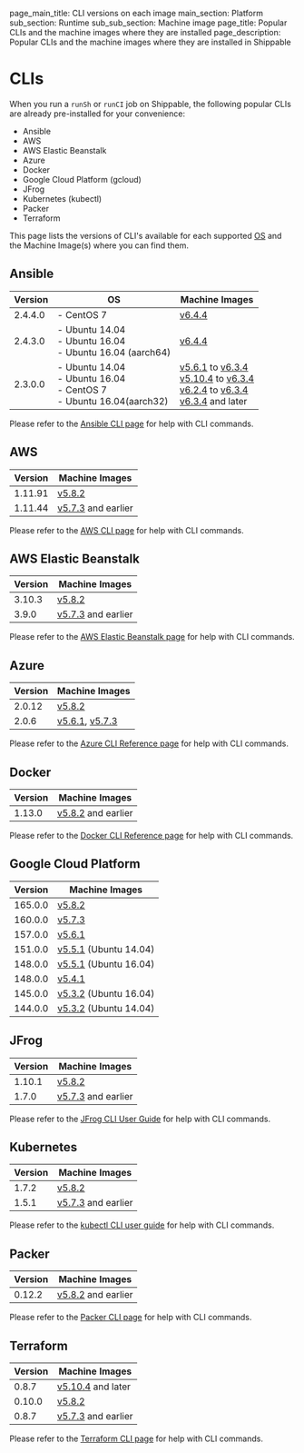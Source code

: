 page_main_title: CLI versions on each image
main_section: Platform
sub_section: Runtime
sub_sub_section: Machine image
page_title: Popular CLIs and the machine images where they are installed
page_description: Popular CLIs and the machine images where they are installed in Shippable

# CLIs

When you run a `runSh` or `runCI` job on Shippable, the following popular CLIs are already pre-installed for your convenience:

* Ansible
* AWS
* AWS Elastic Beanstalk
* Azure
* Docker
* Google Cloud Platform (gcloud)
* JFrog
* Kubernetes (kubectl)
* Packer
* Terraform

This page lists the versions of CLI's available for each supported [OS](/platform/runtime/machine-image/os-versions) and the Machine Image(s) where you can find them.

## Ansible

| Version  |  OS  | Machine Images |
|----------|--------|--------|
| 2.4.4.0 | - CentOS 7 <br> | [v6.4.4](/platform/runtime/machine-image/ami-v644/)
| 2.4.3.0 | - Ubuntu 14.04 <br>- Ubuntu 16.04 <br> - Ubuntu 16.04 (aarch64) | [v6.4.4](/platform/runtime/machine-image/ami-v644/) |
| 2.3.0.0 | - Ubuntu 14.04 <br> - Ubuntu 16.04 <br> - CentOS 7 <br> - Ubuntu 16.04(aarch32)  | [v5.6.1](/platform/runtime/machine-image/ami-v561/) to [v6.3.4](/platform/runtime/machine-image/ami-v634/)  <br>  [v5.10.4](/platform/runtime/machine-image/ami-v561/) to [v6.3.4](/platform/runtime/machine-image/ami-v634/) <br>  [v6.2.4](/platform/runtime/machine-image/ami-v624/) to [v6.3.4](/platform/runtime/machine-image/ami-v634/) <br> [v6.3.4](/platform/runtime/machine-image/ami-v634/) and later|

Please refer to the [Ansible CLI page](http://docs.ansible.com/ansible/latest/command_line_tools.html) for help with CLI commands.

## AWS

| Version  |  Machine Images
|----------|---------
|1.11.91   | [v5.8.2](/platform/runtime/machine-image/ami-v582/)
|1.11.44   | [v5.7.3](/platform/runtime/machine-image/ami-v573/) and earlier

Please refer to the [AWS CLI page](https://aws.amazon.com/cli/) for help with CLI commands.

## AWS Elastic Beanstalk

| Version  |   Machine Images
|----------|---------
|3.10.3  | [v5.8.2](/platform/runtime/machine-image/ami-v582/)
|3.9.0  | [v5.7.3](/platform/runtime/machine-image/ami-v573/) and earlier

Please refer to the [AWS Elastic Beanstalk page](http://docs.aws.amazon.com/elasticbeanstalk/latest/dg/eb-cli3.html) for help with CLI commands.

## Azure

| Version  | Machine Images
|----------|---------
|2.0.12    | [v5.8.2](/platform/runtime/machine-image/ami-v582/)
|2.0.6     | [v5.6.1](/platform/runtime/machine-image/ami-v561/), [v5.7.3](/platform/runtime/machine-image/ami-v573/)

Please refer to the [Azure CLI Reference page](https://docs.microsoft.com/en-us/cli/azure/?view=azure-cli-latest) for help with CLI commands.

## Docker

| Version  |  Machine Images
|----------|---------
|1.13.0  | [v5.8.2](/platform/runtime/machine-image/ami-v582/) and earlier

Please refer to the [Docker CLI Reference page](https://docs.docker.com/engine/reference/commandline/docker/) for help with CLI commands.

## Google Cloud Platform

| Version  |  Machine Images
|----------|---------
| 165.0.0  | [v5.8.2](/platform/runtime/machine-image/ami-v582/)
| 160.0.0  | [v5.7.3](/platform/runtime/machine-image/ami-v573/)
| 157.0.0  | [v5.6.1](/platform/runtime/machine-image/ami-v561/)
| 151.0.0  | [v5.5.1](/platform/runtime/machine-image/ami-v551/) (Ubuntu 14.04)
| 148.0.0  | [v5.5.1](/platform/runtime/machine-image/ami-v551/) (Ubuntu 16.04)
| 148.0.0  | [v5.4.1](/platform/runtime/machine-image/ami-v541/)
| 145.0.0  | [v5.3.2](/platform/runtime/machine-image/ami-v532/) (Ubuntu 16.04)
| 144.0.0  | [v5.3.2](/platform/runtime/machine-image/ami-v532/) (Ubuntu 14.04)

## JFrog

| Version  |   Machine Images
|----------|---------
|1.10.1  |[v5.8.2](/platform/runtime/machine-image/ami-v582/)
|1.7.0  | [v5.7.3](/platform/runtime/machine-image/ami-v573/) and earlier

Please refer to the [JFrog CLI User Guide](https://www.jfrog.com/confluence/display/CLI/JFrog+CLI) for help with CLI commands.

## Kubernetes

| Version  | Machine Images
|----------|---------
| 1.7.2  | [v5.8.2](/platform/runtime/machine-image/ami-v582/)
| 1.5.1  | [v5.7.3](/platform/runtime/machine-image/ami-v573/) and earlier

Please refer to the [kubectl CLI user guide](https://kubernetes.io/docs/user-guide/kubectl-overview/) for help with CLI commands.

## Packer

| Version  |  Machine Images
|----------|---------
| 0.12.2 | [v5.8.2](/platform/runtime/machine-image/ami-v582/) and earlier

Please refer to the [Packer CLI page](https://www.packer.io/docs/commands/index.html) for help with CLI commands.

## Terraform

| Version  |   Machine Images
|----------|---------
|0.8.7  | [v5.10.4](/platform/runtime/machine-image/ami-v582/) and later
|0.10.0  | [v5.8.2](/platform/runtime/machine-image/ami-v582/)
|0.8.7  | [v5.7.3](/platform/runtime/machine-image/ami-v573/) and earlier

Please refer to the [Terraform CLI page](https://www.terraform.io/docs/commands/index.html) for help with CLI commands.
